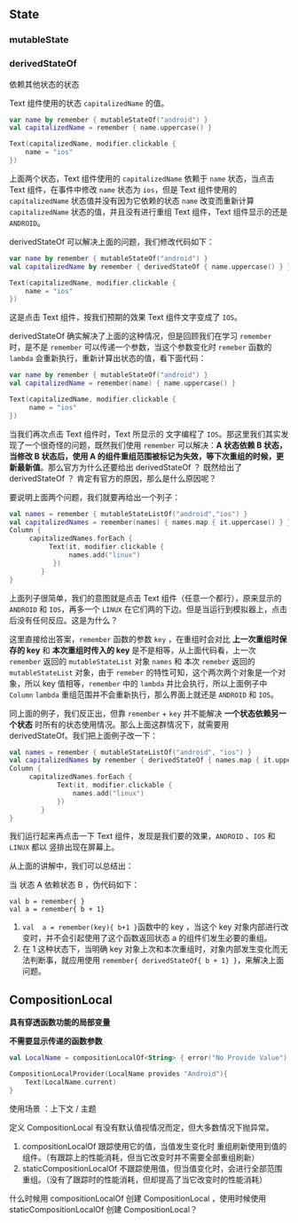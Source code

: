

## State

### mutableState











### derivedStateOf

依赖其他状态的状态

Text 组件使用的状态 `capitalizedName` 的值。

```kotlin
var name by remember { mutableStateOf("android") }
val capitalizedName = remember { name.uppercase() }

Text(capitalizedName, modifier.clickable {
    name = "ios"
})
```

上面两个状态，Text 组件使用的 `capitalizedName` 依赖于 `name` 状态，当点击 Text 组件，在事件中修改 `name` 状态为 `ios`，但是 Text 组件使用的 `capitalizedName` 状态值并没有因为它依赖的状态 `name` 改变而重新计算 `capitalizedName` 状态的值，并且没有进行重组 Text 组件，Text 组件显示的还是 `ANDROID`。

derivedStateOf 可以解决上面的问题，我们修改代码如下：

```kotlin
var name by remember { mutableStateOf("android") }
val capitalizedName by remember { derivedStateOf { name.uppercase() } }

Text(capitalizedName, modifier.clickable {
    name = "ios"
})
```

这是点击 Text 组件，按我们预期的效果 Text 组件文字变成了 `IOS`。

derivedStateOf 确实解决了上面的这种情况，但是回顾我们在学习 `remember` 时，是不是 `remember` 可以传递一个参数，当这个参数变化时 `remeber` 函数的 `lambda` 会重新执行，重新计算出状态的值，看下面代码：

```kotlin
var name by remember { mutableStateOf("android") }
val capitalizedName = remember(name) { name.uppercase() }

Text(capitalizedName, modifier.clickable {
     name = "ios"
})
```

当我们再次点击 Text 组件时，Text 所显示的 文字编程了 `IOS`。那这里我们其实发现了一个很奇怪的问题，既然我们使用 `remember` 可以解决：**A 状态依赖 B 状态，当修改 B 状态后，使用 A 的组件重组范围被标记为失效，等下次重组的时候，更新最新值**。那么官方为什么还要给出 derivedStateOf ？ 既然给出了 derivedStateOf ？ 肯定有官方的原因，那么是什么原因呢？

要说明上面两个问题，我们就要再给出一个列子：

```kotlin
val names = remember { mutableStateListOf("android","ios") }
val capitalizedNames = remember(names) { names.map { it.uppercase() } }
Column {
     capitalizedNames.forEach {
          Text(it, modifier.clickable {
               names.add("linux")
           })
        }
}
```

上面列子很简单，我们的意图就是点击 Text 组件（任意一个都行），原来显示的 `ANDROID` 和 `IOS`，再多一个 `LINUX` 在它们两的下边。但是当运行到模拟器上，点击后没有任何反应。这是为什么？

这里直接给出答案，`remember` 函数的参数 `key` ，在重组时会对比 **上一次重组时保存的 key**  和 **本次重组时传入的 key**  是不是相等，从上面代码看，上一次 `remember`  返回的 `mutableStateList` 对象 `names` 和 本次 `remeber` 返回的 `mutableStateList` 对象，由于 `remeber` 的特性可知，这个两次两个对象是一个对象，所以 key 值相等，`remember` 中的 `lambda` 并比会执行，所以上面例子中 `Column`  `lambda` 重组范围并不会重新执行，那么界面上就还是 `ANDROID` 和 `IOS`。

同上面的例子，我们反正出，但靠 `remember` + `key` 并不能解决 **一个状态依赖另一个状态** 时所有的状态使用情况。那么上面这群情况下，就需要用 derivedStateOf。我们把上面例子改一下：

```kotlin
val names = remember { mutableStateListOf("android", "ios") }
val capitalizedNames by remember { derivedStateOf { names.map { it.uppercase() } } }
Column {
     capitalizedNames.forEach {
            Text(it, modifier.clickable {
                names.add("linux")
            })
        }
}
```

我们运行起来再点击一下 Text 组件，发现是我们要的效果，`ANDROID` 、`IOS` 和 `LINUX` 都以 竖排出现在屏幕上。

从上面的讲解中，我们可以总结出：

当 状态 A 依赖状态 B ，伪代码如下：

```
val b = remember{ }
val a = remember{ b + 1}
```

1. `val  a = remember(key){ b+1 }`函数中的 key ，当这个 key 对象内部进行改变时，并不会引起使用了这个函数返回状态 a 的组件们发生必要的重组。
2. 在 1 这种状态下，当明确 key 对象上次和本次重组时，对象内部发生变化而无法判断事，就应用使用 `remember{ derivedStateOf{ b + 1} }`，来解决上面问题。











## CompositionLocal

**具有穿透函数功能的局部变量** 

**不需要显示传递的函数参数**

```kotlin
val LocalName = compositionLocalOf<String> { error("No Provide Value") }

CompositionLocalProvider(LocalName provides "Android"){
	Text(LocalName.current)
}
```

使用场景 ：上下文 / 主题  

定义 CompositionLocal 有没有默认值视情况而定，但大多数情况下抛异常。

1. compositionLocalOf 跟踪使用它的值，当值发生变化时 重组刷新使用到值的组件。（有跟踪上的性能消耗，但当它改变时并不需要全部重组刷新）
2. staticCompositionLocalOf 不跟踪使用值，但当值变化时，会进行全部范围重组。（没有了跟踪时的性能消耗，但却提高了当它改变时的性能消耗）

什么时候用 compositionLocalOf 创建 CompositionLocal ，使用时候使用 staticCompositionLocalOf 创建 CompositionLocal？